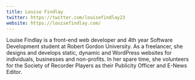 ```yaml
---
title: Louise Findlay
twitter: https://twitter.com/louisefindlay23
website: https://louisefindlay.com/
---
```

Louise Findlay is a front-end web developer and 4th year Software Development student at Robert Gordon University. As a freelancer, she designs and develops static, dynamic and WordPress websites for individuals, businesses and non-profits. In her spare time, she volunteers for the Society of Recorder Players as their Publicity Officer and E-News Editor.
